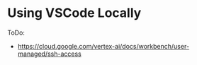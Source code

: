 
# Using VSCode Locally

ToDo:
- https://cloud.google.com/vertex-ai/docs/workbench/user-managed/ssh-access